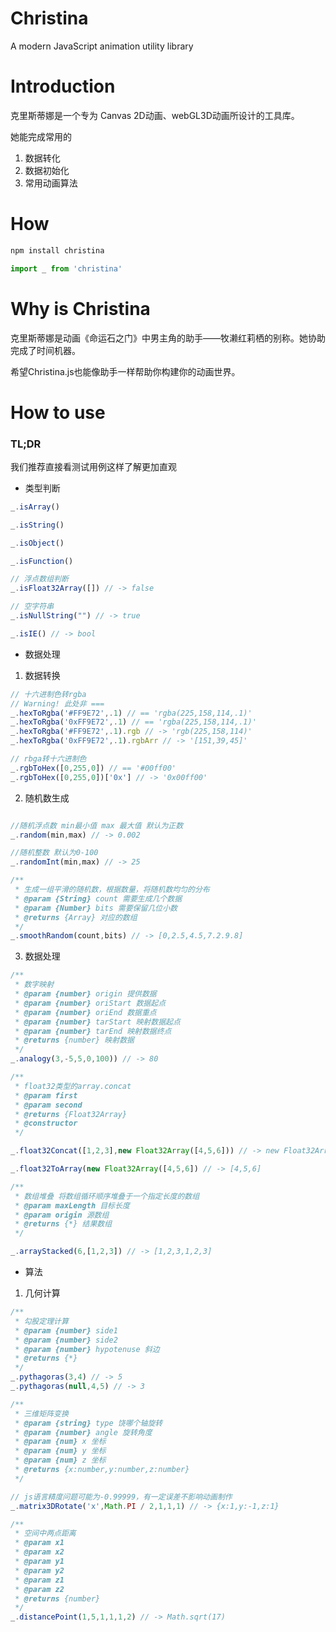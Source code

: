 # Christina
A modern JavaScript animation utility library

# Introduction

克里斯蒂娜是一个专为 Canvas 2D动画、webGL3D动画所设计的工具库。

她能完成常用的 

1. 数据转化
2. 数据初始化
3. 常用动画算法

# How
```javascript
npm install christina

import _ from 'christina'
```

# Why is Christina

克里斯蒂娜是动画《命运石之门》中男主角的助手——牧濑红莉栖的别称。她协助完成了时间机器。

希望Christina.js也能像助手一样帮助你构建你的动画世界。


# How to use

### TL;DR

我们推荐直接看测试用例这样了解更加直观

- 类型判断
```javascript
_.isArray()

_.isString() 

_.isObject() 

_.isFunction()

// 浮点数组判断
_.isFloat32Array([]) // -> false 

// 空字符串
_.isNullString("") // -> true 

_.isIE() // -> bool
```

- 数据处理

1. 数据转换

```javascript
// 十六进制色转rgba 
// Warning! 此处非 ===
_.hexToRgba('#FF9E72',.1) // == 'rgba(225,158,114,.1)'
_.hexToRgba('0xFF9E72',.1) // == 'rgba(225,158,114,.1)'
_.hexToRgba('#FF9E72',.1).rgb // -> 'rgb(225,158,114)'
_.hexToRgba('0xFF9E72',.1).rgbArr // -> '[151,39,45]'

// rbga转十六进制色
_.rgbToHex([0,255,0]) // == '#00ff00'
_.rgbToHex([0,255,0])['0x'] // -> '0x00ff00'
```

2. 随机数生成

```javascript

//随机浮点数 min最小值 max 最大值 默认为正数
_.random(min,max) // -> 0.002

//随机整数 默认为0-100
_.randomInt(min,max) // -> 25

/**
 * 生成一组平滑的随机数，根据数量，将随机数均匀的分布
 * @param {String} count 需要生成几个数据
 * @param {Number} bits 需要保留几位小数
 * @returns {Array} 对应的数组
 */
_.smoothRandom(count,bits) // -> [0,2.5,4.5,7.2.9.8]
```

3. 数据处理

```javascript
/**
 * 数字映射
 * @param {number} origin 提供数据
 * @param {number} oriStart 数据起点
 * @param {number} oriEnd 数据重点
 * @param {number} tarStart 映射数据起点
 * @param {number} tarEnd 映射数据终点
 * @returns {number} 映射数据
 */
_.analogy(3,-5,5,0,100)) // -> 80

/**
 * float32类型的array.concat
 * @param first
 * @param second
 * @returns {Float32Array}
 * @constructor
 */

_.float32Concat([1,2,3],new Float32Array([4,5,6])) // -> new Float32Array([1,2,3,4,5,6])

_.float32ToArray(new Float32Array([4,5,6]) // -> [4,5,6]

/**
 * 数组堆叠 将数组循环顺序堆叠于一个指定长度的数组
 * @param maxLength 目标长度
 * @param origin 源数组
 * @returns {*} 结果数组
 */

_.arrayStacked(6,[1,2,3]) // -> [1,2,3,1,2,3]
```

- 算法

1. 几何计算

```javascript
/**
 * 勾股定理计算
 * @param {number} side1
 * @param {number} side2
 * @param {number} hypotenuse 斜边
 * @returns {*}
 */
_.pythagoras(3,4) // -> 5
_.pythagoras(null,4,5) // -> 3

/**
 * 三维矩阵变换
 * @param {string} type 饶哪个轴旋转
 * @param {number} angle 旋转角度
 * @param {num} x 坐标
 * @param {num} y 坐标
 * @param {num} z 坐标
 * @returns {x:number,y:number,z:number}
 */

// js语言精度问题可能为-0.99999，有一定误差不影响动画制作
_.matrix3DRotate('x',Math.PI / 2,1,1,1) // -> {x:1,y:-1,z:1}

/**
 * 空间中两点距离
 * @param x1
 * @param x2
 * @param y1
 * @param y2
 * @param z1
 * @param z2
 * @returns {number}
 */
_.distancePoint(1,5,1,1,1,2) // -> Math.sqrt(17)
```



